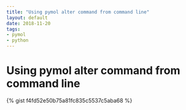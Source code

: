 ```yaml
---
title: "Using pymol alter command from command line"
layout: default
date: 2018-11-20
tags:
- pymol
- python
---
```


# Using pymol alter command from command line

{% gist f4fd52e50b75a81fc835c5537c5aba68 %}
